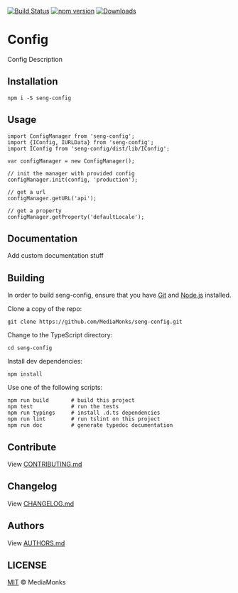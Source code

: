 [![Build Status](https://travis-ci.org/MediaMonks/seng-config.svg?branch=master)](https://travis-ci.org/MediaMonks/seng-config)
[![npm version](https://badge.fury.io/js/seng-config.svg)](https://www.npmjs.com/package/seng-config)
[![Downloads](https://img.shields.io/npm/dm/seng-config.svg)](https://www.npmjs.com/package/seng-config)

# Config

Config Description


## Installation

```
npm i -S seng-config
```


## Usage

```
import ConfigManager from 'seng-config';
import {IConfig, IURLData} from 'seng-config';
import IConfig from 'seng-config/dist/lib/IConfig';

var configManager = new ConfigManager();

// init the manager with provided config
configManager.init(config, 'production');

// get a url
configManager.getURL('api');

// get a property
configManager.getProperty('defaultLocale');
```


## Documentation

Add custom documentation stuff


## Building

In order to build seng-config, ensure that you have [Git](http://git-scm.com/downloads)
and [Node.js](http://nodejs.org/) installed.

Clone a copy of the repo:
```
git clone https://github.com/MediaMonks/seng-config.git
```

Change to the TypeScript directory:
```
cd seng-config
```

Install dev dependencies:
```
npm install
```

Use one of the following scripts:
```
npm run build   	# build this project
npm test    		# run the tests
npm run typings		# install .d.ts dependencies
npm run lint		# run tslint on this project
npm run doc			# generate typedoc documentation
```

## Contribute

View [CONTRIBUTING.md](./CONTRIBUTING.md)


## Changelog

View [CHANGELOG.md](./CHANGELOG.md)


## Authors

View [AUTHORS.md](./AUTHORS.md)


## LICENSE

[MIT](./LICENSE) © MediaMonks
